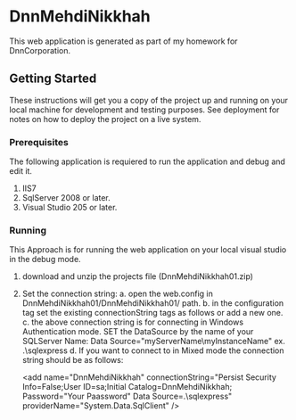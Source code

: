 # DnnMehdiNikkhah
This web application is generated as part of my homework for  DnnCorporation. 
## Getting Started
These instructions will get you a copy of the project up and running on your local machine for development and testing purposes. See deployment for notes on how to deploy the project on a live system.
### Prerequisites
The following application is requiered to run the application and debug and edit it.
1. IIS7
2. SqlServer 2008 or later.
3. Visual Studio 205 or later.
### Running
This Approach is for running the web application on your local visual studio in the debug mode.
1. download and unzip the projects file (DnnMehdiNikkhah01.zip)
2. Set the connection string:
 a. open the web.config in DnnMehdiNikkhah01/DnnMehdiNikkhah01/ path.
 b. in the configuration tag set the existing connectionString tags as follows or add a new one.
    <add name="DnnMehdiNikkhah" connectionString="Integrated Security=true;Persist Security Info=False;Initial Catalog=DnnMehdiNikkhah;Data Source=.\sqlexpress" providerName="System.Data.SqlClient" /> 
 c. the above connection string is for connecting in Windows Authentication mode. SET the DataSource by the name of your SQLServer Name:
     Data Source="myServerName\myInstanceName" ex. .\sqlexpress
 d. If you want to connect to in Mixed mode the connection string should be as follows:

    <add name="DnnMehdiNikkhah" connectionString="Persist Security Info=False;User ID=sa;Initial Catalog=DnnMehdiNikkhah;  Password="Your Paassword" Data Source=.\sqlexpress" providerName="System.Data.SqlClient" />
  
